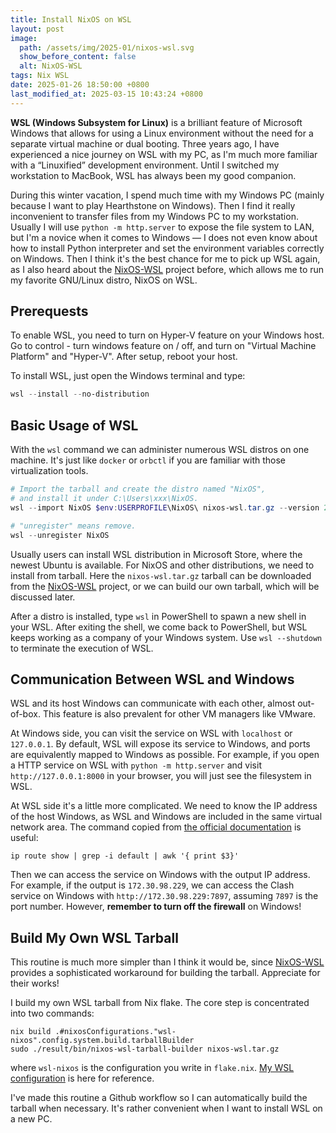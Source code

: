 ```yaml
---
title: Install NixOS on WSL
layout: post
image:
  path: /assets/img/2025-01/nixos-wsl.svg
  show_before_content: false
  alt: NixOS-WSL
tags: Nix WSL
date: 2025-01-26 18:50:00 +0800
last_modified_at: 2025-03-15 10:43:24 +0800
---
```


**WSL (Windows Subsystem for Linux)** is a brilliant feature of Microsoft Windows that allows for using a Linux environment without the need for a separate virtual machine or dual booting. Three years ago, I have experienced a nice journey on WSL with my PC, as I'm much more familiar with a “Linuxified” development environment. Until I switched my workstation to MacBook, WSL has always been my good companion.

During this winter vacation, I spend much time with my Windows PC (mainly because I want to play Hearthstone on Windows). Then I find it really inconvenient to transfer files from my Windows PC to my workstation. Usually I will use `python -m http.server` to expose the file system to LAN, but I'm a novice when it comes to Windows — I does not even know about how to install Python interpreter and set the environment variables correctly on Windows. Then I think it's the best chance for me to pick up WSL again, as I also heard about the [NixOS-WSL][nixos-wsl] project before, which allows me to run my favorite GNU/Linux distro, NixOS on WSL.

## Prerequests

To enable WSL, you need to turn on Hyper-V feature on your Windows host. Go to control - turn windows feature on / off, and turn on "Virtual Machine Platform" and "Hyper-V". After setup, reboot your host.

To install WSL, just open the Windows terminal and type:

``` powershell
wsl --install --no-distribution
```

## Basic Usage of WSL

With the `wsl` command we can administer numerous WSL distros on one machine. It's just like `docker` or `orbctl` if you are familiar with those virtualization tools.

``` powershell
# Import the tarball and create the distro named "NixOS",
# and install it under C:\Users\xxx\NixOS.
wsl --import NixOS $env:USERPROFILE\NixOS\ nixos-wsl.tar.gz --version 2

# "unregister" means remove.
wsl --unregister NixOS
```

Usually users can install WSL distribution in Microsoft Store, where the newest Ubuntu is available. For NixOS and other distributions, we need to install from tarball. Here the `nixos-wsl.tar.gz` tarball can be downloaded from the [NixOS-WSL][nixos-wsl] project, or we can build our own tarball, which will be discussed later.

After a distro is installed, type `wsl` in PowerShell to spawn a new shell in your WSL. After exiting the shell, we come back to PowerShell, but WSL keeps working as a company of your Windows system. Use `wsl --shutdown` to terminate the execution of WSL.

## Communication Between WSL and Windows

WSL and its host Windows can communicate with each other, almost out-of-box. This feature is also prevalent for other VM managers like VMware.

At Windows side, you can visit the service on WSL with `localhost` or `127.0.0.1`. By default, WSL will expose its service to Windows, and ports are equivalently mapped to Windows as possible. For example, if you open a HTTP service on WSL with `python -m http.server` and visit `http://127.0.0.1:8000` in your browser, you will just see the filesystem in WSL.

At WSL side it's a little more complicated. We need to know the IP address of the host Windows, as WSL and Windows are included in the same virtual network area. The command copied from [the official documentation][wsl network] is useful:

``` shell
ip route show | grep -i default | awk '{ print $3}'
```

Then we can access the service on Windows with the output IP address. For example, if the output is `172.30.98.229`, we can access the Clash service on Windows with `http://172.30.98.229:7897`, assuming `7897` is the port number. However, **remember to turn off the firewall** on Windows!

## Build My Own WSL Tarball

This routine is much more simpler than I think it would be, since [NixOS-WSL][nixos-wsl] provides a sophisticated workaround for building the tarball. Appreciate for their works!

I build my own WSL tarball from Nix flake. The core step is concentrated into two commands:

``` shell
nix build .#nixosConfigurations."wsl-nixos".config.system.build.tarballBuilder
sudo ./result/bin/nixos-wsl-tarball-builder nixos-wsl.tar.gz
```

where `wsl-nixos` is the configuration you write in `flake.nix`. [My WSL configuration](https://github.com/rennsax/dotfiles/tree/main/machines/wsl-nixos) is here for reference.

I've made this routine a Github workflow so I can automatically build the tarball when necessary. It's rather convenient when I want to install WSL on a new PC.

[nixos-wsl]: https://github.com/nix-community/NixOS-WSL
[wsl install manual]: https://learn.microsoft.com/en-us/windows/wsl/install-manual
[wsl network]: https://learn.microsoft.com/en-us/windows/wsl/networking
